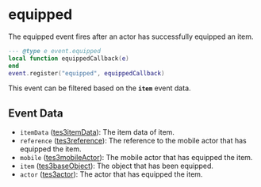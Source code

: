 # equipped

The equipped event fires after an actor has successfully equipped an item.

```lua
--- @type e event.equipped
local function equippedCallback(e)
end
event.register("equipped", equippedCallback)
```

This event can be filtered based on the **`item`** event data.

## Event Data

* `itemData` ([tes3itemData](../../types/tes3itemData)): The item data of item.
* `reference` ([tes3reference](../../types/tes3reference)): The reference to the mobile actor that has equipped the item.
* `mobile` ([tes3mobileActor](../../types/tes3mobileActor)): The mobile actor that has equipped the item.
* `item` ([tes3baseObject](../../types/tes3baseObject)): The object that has been equipped.
* `actor` ([tes3actor](../../types/tes3actor)): The actor that has equipped the item.

